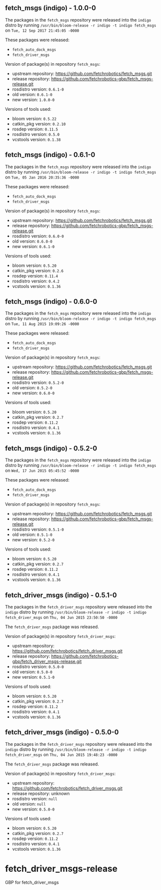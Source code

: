 ## fetch_msgs (indigo) - 1.0.0-0

The packages in the `fetch_msgs` repository were released into the `indigo` distro by running `/usr/bin/bloom-release -r indigo -t indigo fetch_msgs` on `Tue, 12 Sep 2017 21:45:05 -0000`

These packages were released:
- `fetch_auto_dock_msgs`
- `fetch_driver_msgs`

Version of package(s) in repository `fetch_msgs`:

- upstream repository: https://github.com/fetchrobotics/fetch_msgs.git
- release repository: https://github.com/fetchrobotics-gbp/fetch_msgs-release.git
- rosdistro version: `0.6.1-0`
- old version: `0.6.1-0`
- new version: `1.0.0-0`

Versions of tools used:

- bloom version: `0.5.22`
- catkin_pkg version: `0.2.10`
- rosdep version: `0.11.5`
- rosdistro version: `0.5.0`
- vcstools version: `0.1.38`


## fetch_msgs (indigo) - 0.6.1-0

The packages in the `fetch_msgs` repository were released into the `indigo` distro by running `/usr/bin/bloom-release -r indigo -t indigo fetch_msgs` on `Tue, 05 Jan 2016 20:35:36 -0000`

These packages were released:
- `fetch_auto_dock_msgs`
- `fetch_driver_msgs`

Version of package(s) in repository `fetch_msgs`:
- upstream repository: https://github.com/fetchrobotics/fetch_msgs.git
- release repository: https://github.com/fetchrobotics-gbp/fetch_msgs-release.git
- rosdistro version: `0.6.0-0`
- old version: `0.6.0-0`
- new version: `0.6.1-0`

Versions of tools used:
- bloom version: `0.5.20`
- catkin_pkg version: `0.2.6`
- rosdep version: `0.11.4`
- rosdistro version: `0.4.2`
- vcstools version: `0.1.36`


## fetch_msgs (indigo) - 0.6.0-0

The packages in the `fetch_msgs` repository were released into the `indigo` distro by running `/usr/bin/bloom-release -r indigo -t indigo fetch_msgs` on `Tue, 11 Aug 2015 19:09:26 -0000`

These packages were released:
- `fetch_auto_dock_msgs`
- `fetch_driver_msgs`

Version of package(s) in repository `fetch_msgs`:
- upstream repository: https://github.com/fetchrobotics/fetch_msgs.git
- release repository: https://github.com/fetchrobotics-gbp/fetch_msgs-release.git
- rosdistro version: `0.5.2-0`
- old version: `0.5.2-0`
- new version: `0.6.0-0`

Versions of tools used:
- bloom version: `0.5.20`
- catkin_pkg version: `0.2.7`
- rosdep version: `0.11.2`
- rosdistro version: `0.4.1`
- vcstools version: `0.1.36`


## fetch_msgs (indigo) - 0.5.2-0

The packages in the `fetch_msgs` repository were released into the `indigo` distro by running `/usr/bin/bloom-release -r indigo -t indigo fetch_msgs` on `Wed, 17 Jun 2015 05:45:52 -0000`

These packages were released:
- `fetch_auto_dock_msgs`
- `fetch_driver_msgs`

Version of package(s) in repository `fetch_msgs`:
- upstream repository: https://github.com/fetchrobotics/fetch_msgs.git
- release repository: https://github.com/fetchrobotics-gbp/fetch_msgs-release.git
- rosdistro version: `0.5.1-0`
- old version: `0.5.1-0`
- new version: `0.5.2-0`

Versions of tools used:
- bloom version: `0.5.20`
- catkin_pkg version: `0.2.7`
- rosdep version: `0.11.2`
- rosdistro version: `0.4.1`
- vcstools version: `0.1.36`


## fetch_driver_msgs (indigo) - 0.5.1-0

The packages in the `fetch_driver_msgs` repository were released into the `indigo` distro by running `/usr/bin/bloom-release -r indigo -t indigo fetch_driver_msgs` on `Thu, 04 Jun 2015 23:50:50 -0000`

The `fetch_driver_msgs` package was released.

Version of package(s) in repository `fetch_driver_msgs`:
- upstream repository: https://github.com/fetchrobotics/fetch_driver_msgs.git
- release repository: https://github.com/fetchrobotics-gbp/fetch_driver_msgs-release.git
- rosdistro version: `0.5.0-0`
- old version: `0.5.0-0`
- new version: `0.5.1-0`

Versions of tools used:
- bloom version: `0.5.20`
- catkin_pkg version: `0.2.7`
- rosdep version: `0.11.2`
- rosdistro version: `0.4.1`
- vcstools version: `0.1.36`


## fetch_driver_msgs (indigo) - 0.5.0-0

The packages in the `fetch_driver_msgs` repository were released into the `indigo` distro by running `/usr/bin/bloom-release -r indigo -t indigo fetch_driver_msgs` on `Thu, 04 Jun 2015 19:48:23 -0000`

The `fetch_driver_msgs` package was released.

Version of package(s) in repository `fetch_driver_msgs`:
- upstream repository: https://github.com/fetchrobotics/fetch_driver_msgs.git
- release repository: unknown
- rosdistro version: `null`
- old version: `null`
- new version: `0.5.0-0`

Versions of tools used:
- bloom version: `0.5.20`
- catkin_pkg version: `0.2.7`
- rosdep version: `0.11.2`
- rosdistro version: `0.4.1`
- vcstools version: `0.1.36`


# fetch_driver_msgs-release
GBP for fetch_driver_msgs
